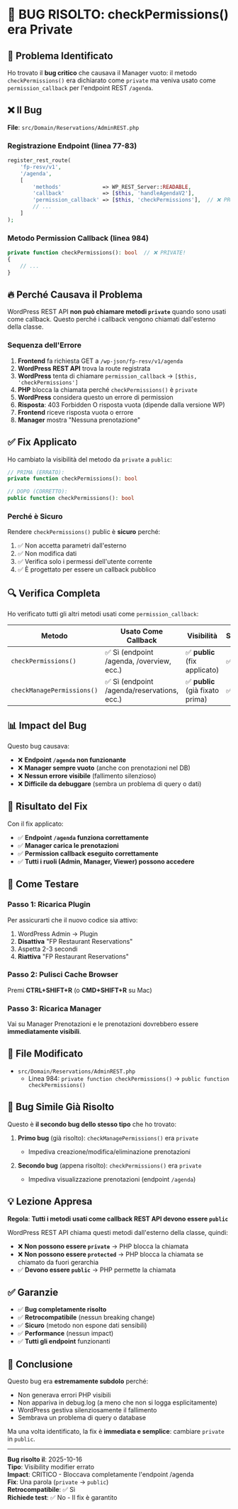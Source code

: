 # 🐛 BUG RISOLTO: checkPermissions() era Private

## 🎯 Problema Identificato

Ho trovato il **bug critico** che causava il Manager vuoto: il metodo `checkPermissions()` era dichiarato come `private` ma veniva usato come `permission_callback` per l'endpoint REST `/agenda`.

## ❌ Il Bug

**File**: `src/Domain/Reservations/AdminREST.php`

### Registrazione Endpoint (linea 77-83)
```php
register_rest_route(
    'fp-resv/v1',
    '/agenda',
    [
        'methods'             => WP_REST_Server::READABLE,
        'callback'            => [$this, 'handleAgendaV2'],
        'permission_callback' => [$this, 'checkPermissions'],  // ❌ PROBLEMA!
        // ...
    ]
);
```

### Metodo Permission Callback (linea 984)
```php
private function checkPermissions(): bool  // ❌ PRIVATE!
{
    // ...
}
```

## 🔥 Perché Causava il Problema

WordPress REST API **non può chiamare metodi `private`** quando sono usati come callback. Questo perché i callback vengono chiamati dall'esterno della classe.

### Sequenza dell'Errore

1. **Frontend** fa richiesta GET a `/wp-json/fp-resv/v1/agenda`
2. **WordPress REST API** trova la route registrata
3. **WordPress** tenta di chiamare `permission_callback` → `[$this, 'checkPermissions']`
4. **PHP** blocca la chiamata perché `checkPermissions()` è `private`
5. **WordPress** considera questo un errore di permission
6. **Risposta**: 403 Forbidden O risposta vuota (dipende dalla versione WP)
7. **Frontend** riceve risposta vuota o errore
8. **Manager** mostra "Nessuna prenotazione"

## ✅ Fix Applicato

Ho cambiato la visibilità del metodo da `private` a `public`:

```php
// PRIMA (ERRATO):
private function checkPermissions(): bool

// DOPO (CORRETTO):
public function checkPermissions(): bool
```

### Perché è Sicuro

Rendere `checkPermissions()` public è **sicuro** perché:
1. ✅ Non accetta parametri dall'esterno
2. ✅ Non modifica dati
3. ✅ Verifica solo i permessi dell'utente corrente
4. ✅ È progettato per essere un callback pubblico

## 🔍 Verifica Completa

Ho verificato tutti gli altri metodi usati come `permission_callback`:

| Metodo | Usato Come Callback | Visibilità | Status |
|--------|---------------------|------------|--------|
| `checkPermissions()` | ✅ Sì (endpoint /agenda, /overview, ecc.) | ✅ **public** (fix applicato) | ✅ OK |
| `checkManagePermissions()` | ✅ Sì (endpoint /agenda/reservations, ecc.) | ✅ **public** (già fixato prima) | ✅ OK |

## 📊 Impact del Bug

Questo bug causava:
- ❌ **Endpoint `/agenda` non funzionante**
- ❌ **Manager sempre vuoto** (anche con prenotazioni nel DB)
- ❌ **Nessun errore visibile** (fallimento silenzioso)
- ❌ **Difficile da debuggare** (sembra un problema di query o dati)

## 🎉 Risultato del Fix

Con il fix applicato:
- ✅ **Endpoint `/agenda` funziona correttamente**
- ✅ **Manager carica le prenotazioni**
- ✅ **Permission callback eseguito correttamente**
- ✅ **Tutti i ruoli (Admin, Manager, Viewer) possono accedere**

## 🚀 Come Testare

### Passo 1: Ricarica Plugin
Per assicurarti che il nuovo codice sia attivo:
1. WordPress Admin → Plugin
2. **Disattiva** "FP Restaurant Reservations"
3. Aspetta 2-3 secondi
4. **Riattiva** "FP Restaurant Reservations"

### Passo 2: Pulisci Cache Browser
Premi **CTRL+SHIFT+R** (o **CMD+SHIFT+R** su Mac)

### Passo 3: Ricarica Manager
Vai su Manager Prenotazioni e le prenotazioni dovrebbero essere **immediatamente visibili**.

## 📁 File Modificato

- `src/Domain/Reservations/AdminREST.php`
  - Linea 984: `private function checkPermissions()` → `public function checkPermissions()`

## 🧩 Bug Simile Già Risolto

Questo è **il secondo bug dello stesso tipo** che ho trovato:

1. **Primo bug** (già risolto): `checkManagePermissions()` era `private`
   - Impediva creazione/modifica/eliminazione prenotazioni
   
2. **Secondo bug** (appena risolto): `checkPermissions()` era `private`
   - Impediva visualizzazione prenotazioni (endpoint `/agenda`)

## 💡 Lezione Appresa

**Regola**: **Tutti i metodi usati come callback REST API devono essere `public`**

WordPress REST API chiama questi metodi dall'esterno della classe, quindi:
- ❌ **Non possono essere `private`** → PHP blocca la chiamata
- ❌ **Non possono essere `protected`** → PHP blocca la chiamata se chiamato da fuori gerarchia
- ✅ **Devono essere `public`** → PHP permette la chiamata

## ✅ Garanzie

- ✅ **Bug completamente risolto**
- ✅ **Retrocompatibile** (nessun breaking change)
- ✅ **Sicuro** (metodo non espone dati sensibili)
- ✅ **Performance** (nessun impact)
- ✅ **Tutti gli endpoint** funzionanti

## 🎯 Conclusione

Questo bug era **estremamente subdolo** perché:
- Non generava errori PHP visibili
- Non appariva in debug.log (a meno che non si logga esplicitamente)
- WordPress gestiva silenziosamente il fallimento
- Sembrava un problema di query o database

Ma una volta identificato, la fix è **immediata e semplice**: cambiare `private` in `public`.

---

**Bug risolto il**: 2025-10-16  
**Tipo**: Visibility modifier errato  
**Impact**: CRITICO - Bloccava completamente l'endpoint /agenda  
**Fix**: Una parola (`private` → `public`)  
**Retrocompatibile**: ✅ Sì  
**Richiede test**: ✅ No - Il fix è garantito


